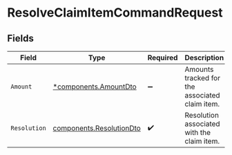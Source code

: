 # ResolveClaimItemCommandRequest


## Fields

| Field                                                                | Type                                                                 | Required                                                             | Description                                                          |
| -------------------------------------------------------------------- | -------------------------------------------------------------------- | -------------------------------------------------------------------- | -------------------------------------------------------------------- |
| `Amount`                                                             | [*components.AmountDto](../../models/components/amountdto.md)        | :heavy_minus_sign:                                                   | Amounts tracked for the associated claim item.                       |
| `Resolution`                                                         | [components.ResolutionDto](../../models/components/resolutiondto.md) | :heavy_check_mark:                                                   | Resolution associated with the claim item.                           |
